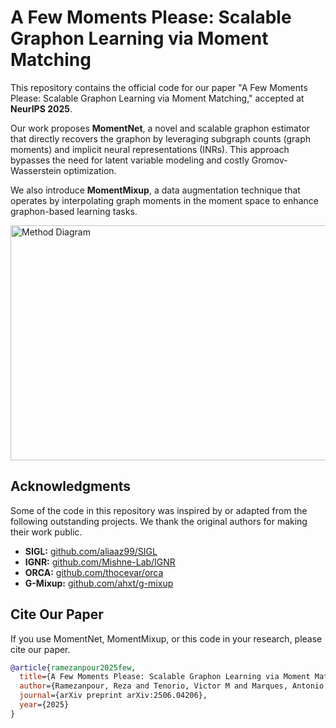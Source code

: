 # A Few Moments Please: Scalable Graphon Learning via Moment Matching

This repository contains the official code for our paper "A Few Moments Please: Scalable Graphon Learning via Moment Matching," accepted at **NeurIPS 2025**.

Our work proposes **MomentNet**, a novel and scalable graphon estimator that directly recovers the graphon by leveraging subgraph counts (graph moments) and implicit neural representations (INRs). This approach bypasses the need for latent variable modeling and costly Gromov-Wasserstein optimization.

We also introduce **MomentMixup**, a data augmentation technique that operates by interpolating graph moments in the moment space to enhance graphon-based learning tasks.

<img width="948" height="376" alt="Method Diagram" src="https://github.com/user-attachments/assets/1925a8fb-379d-41c9-9970-65bb06c1713c" />


## Acknowledgments

Some of the code in this repository was inspired by or adapted from the following outstanding projects. We thank the original authors for making their work public.

* **SIGL:** [github.com/aliaaz99/SIGL](https://github.com/aliaaz99/SIGL)
* **IGNR:** [github.com/Mishne-Lab/IGNR](https://github.com/Mishne-Lab/IGNR)
* **ORCA:** [github.com/thocevar/orca](https://github.com/thocevar/orca)
* **G-Mixup:** [github.com/ahxt/g-mixup](https://github.com/ahxt/g-mixup)

## Cite Our Paper

If you use MomentNet, MomentMixup, or this code in your research, please cite our paper.

```bibtex
@article{ramezanpour2025few,
  title={A Few Moments Please: Scalable Graphon Learning via Moment Matching},
  author={Ramezanpour, Reza and Tenorio, Victor M and Marques, Antonio G and Sabharwal, Ashutosh and Segarra, Santiago},
  journal={arXiv preprint arXiv:2506.04206},
  year={2025}
}

